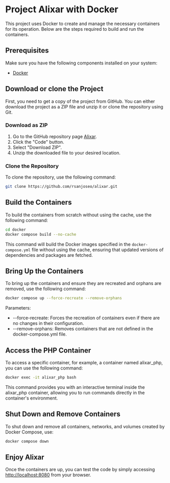 # Project Alixar with Docker

This project uses Docker to create and manage the necessary containers for its operation. Below are the steps required
to build and run the containers.

## Prerequisites

Make sure you have the following components installed on your system:

- [Docker](https://docs.docker.com/get-docker/)

## Download or clone the Project

First, you need to get a copy of the project from GitHub. You can either download the project as a ZIP file and unzip it
or clone the repository using Git.

### Download as ZIP

1. Go to the GitHub repository page [Alixar](https://github.com/rsanjoseo/alixar).
2. Click the "Code" button.
3. Select "Download ZIP".
4. Unzip the downloaded file to your desired location.

### Clone the Repository

To clone the repository, use the following command:

```sh
git clone https://github.com/rsanjoseo/alixar.git
```

## Build the Containers

To build the containers from scratch without using the cache, use the following command:

```sh
cd docker
docker compose build --no-cache
```

This command will build the Docker images specified in the `docker-compose.yml` file without using the cache, ensuring
that updated versions of dependencies and packages are fetched.

## Bring Up the Containers

To bring up the containers and ensure they are recreated and orphans are removed, use the following command:

```sh
docker compose up --force-recreate --remove-orphans
```

Parameters:

- --force-recreate: Forces the recreation of containers even if there are no changes in their configuration.
- --remove-orphans: Removes containers that are not defined in the docker-compose.yml file.

## Access the PHP Container

To access a specific container, for example, a container named alixar_php, you can use the following command:

```sh
docker exec -it alixar_php bash
```

This command provides you with an interactive terminal inside the alixar_php container, allowing you to run commands
directly in the container's environment.

## Shut Down and Remove Containers

To shut down and remove all containers, networks, and volumes created by Docker Compose, use:

```sh
docker compose down
```

## Enjoy Alixar

Once the containers are up, you can test the code by simply accessing [http://localhost:8080](http://localhost:8080)
from your browser.